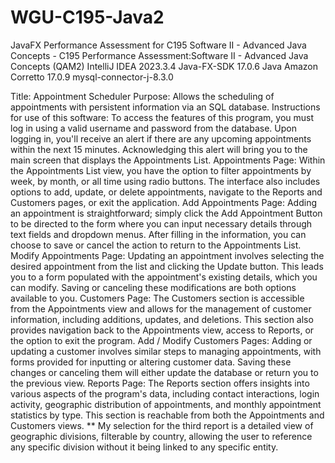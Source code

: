 # WGU-C195-Java2
JavaFX Performance Assessment for C195
Software II - Advanced Java Concepts - C195
Performance Assessment:Software II - Advanced Java Concepts (QAM2)
IntelliJ IDEA 2023.3.4 
Java-FX-SDK 17.0.6 
Java Amazon Corretto 17.0.9
mysql-connector-j-8.3.0

Title: Appointment Scheduler
Purpose: Allows the scheduling of appointments with persistent information via an SQL database.
	Instructions for use of this software:
To access the features of this program, you must log in using a valid username and password from the database. Upon logging in, you'll receive an alert if there are any upcoming appointments within the next 15 minutes. Acknowledging this alert will bring you to the main screen that displays the Appointments List.
	Appointments Page:
Within the Appointments List view, you have the option to filter appointments by week, by month, or all time using radio buttons. The interface also includes options to add, update, or delete appointments, navigate to the Reports and Customers pages, or exit the application.
	Add Appointments Page:
Adding an appointment is straightforward; simply click the Add Appointment Button to be directed to the form where you can input necessary details through text fields and dropdown menus. After filling in the information, you can choose to save or cancel the action to return to the Appointments List.
	Modify Appointments Page:
Updating an appointment involves selecting the desired appointment from the list and clicking the Update button. This leads you to a form populated with the appointment's existing details, which you can modify. Saving or canceling these modifications are both options available to you.
	Customers Page:
The Customers section is accessible from the Appointments view and allows for the management of customer information, including additions, updates, and deletions. This section also provides navigation back to the Appointments view, access to Reports, or the option to exit the program.
	Add / Modify Customers Pages:
Adding or updating a customer involves similar steps to managing appointments, with forms provided for inputting or altering customer data. Saving these changes or canceling them will either update the database or return you to the previous view.
	Reports Page:
The Reports section offers insights into various aspects of the program's data, including contact interactions, login activity, geographic distribution of appointments, and monthly appointment statistics by type. This section is reachable from both the Appointments and Customers views. 
** My selection for the third report is a detailed view of geographic divisions, filterable by country, allowing the user to reference any specific division without it being linked to any specific entity.
